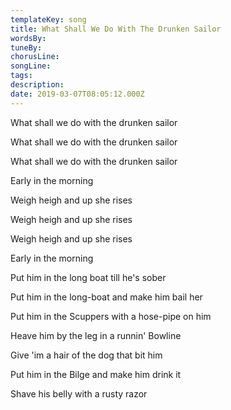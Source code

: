 ```yaml
---
templateKey: song
title: What Shall We Do With The Drunken Sailor 
wordsBy:
tuneBy:
chorusLine:
songLine:
tags:
description:
date: 2019-03-07T08:05:12.000Z
---
```

What shall we do with the drunken sailor

What shall we do with the drunken sailor

What shall we do with the drunken sailor

Early in the morning

Weigh heigh and up she rises

Weigh heigh and up she rises

Weigh heigh and up she rises

Early in the morning

Put him in the long boat till he\'s sober

Put him in the long-boat and make him bail her

Put him in the Scuppers with a hose-pipe on him

Heave him by the leg in a runnin\' Bowline

Give \'im a hair of the dog that bit him

Put him in the Bilge and make him drink it

Shave his belly with a rusty razor
